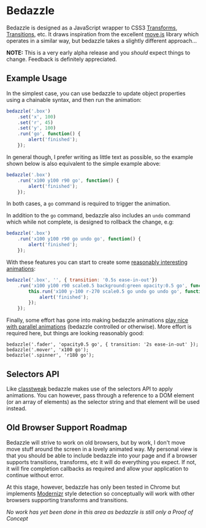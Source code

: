 # Bedazzle

Bedazzle is designed as a JavaScript wrapper to CSS3 [Transforms](http://www.w3.org/TR/css3-2d-transforms/), [Transitions](http://www.w3.org/TR/css3-transitions/), etc.  It draws inspiration from the excellent [move.js](https://github.com/visionmedia/move.js) library which operates in a similar way, but bedazzle takes a slightly different approach...

__NOTE:__ This is a very early alpha release and you _should_ expect things to change.  Feedback is definitely appreciated.

## Example Usage

In the simplest case, you can use bedazzle to update object properties using a chainable syntax, and then run the animation:

```js
bedazzle('.box')
	.set('x', 100)
	.set('r', 45)
	.set('y', 100)
	.run('go', function() {
		alert('finished');
	});
```

In general though, I prefer writing as little text as possible, so the example shown below is also equivalent to the simple example above:

```js
bedazzle('.box')
	.run('x100 y100 r90 go', function() {
		alert('finished');
	});
```

In both cases, a `go` command is required to trigger the animation.

In addition to the `go` command, bedazzle also includes an `undo` command which while not complete, is designed to rollback the change, e.g:

```js
bedazzle('.box')
	.run('x100 y100 r90 go undo go', function() {
		alert('finished');
	});
```

With these features you can start to create some [reasonably interesting animations](/DamonOehlman/bedazzle/demos/simple-stateful.html):

```js
bedazzle('.box', '', { transition: '0.5s ease-in-out'})
	.run('x100 y100 r90 scale0.5 background:green opacity:0.5 go', function() {
		this.run('x100 y-100 r-270 scale0.5 go undo go undo go', function() {
			alert('finished');
		});
	});
```

Finally, some effort has gone into making bedazzle animations [play nice with parallel animations](/DamonOehlman/bedazzle/demos/parallel.html) (bedazzle controlled or otherwise).  More effort is required here, but things are looking reasonably good:

```
bedazzle('.fader', 'opacity0.5 go', { transition: '2s ease-in-out' });
bedazzle('.mover', 'x100 go');
bedazzle('.spinner', 'r180 go');
```

## Selectors API

Like [classtweak](/DamonOehlman/classtweak) bedazzle makes use of the selectors API to apply animations.  You can however, pass through a reference to a DOM element (or an array of elements)  as the selector string and that element will be used instead.

## Old Browser Support Roadmap

Bedazzle will strive to work on old browsers, but by work, I don't move move stuff around the screen in a lovely animated way.  My personal view is that you should be able to include bedazzle into your page and if a browser supports transitions, transforms, etc it will do everything you expect.  If not, it will fire completion callbacks as required and allow your application to continue without error.

At this stage, however, bedazzle has only been tested in Chrome but implements [Modernizr](http://modernizr.com/) style detection so conceptually will work with other browsers supporting transforms and transitions.

_No work has yet been done in this area as bedazzle is still only a Proof of Concept_